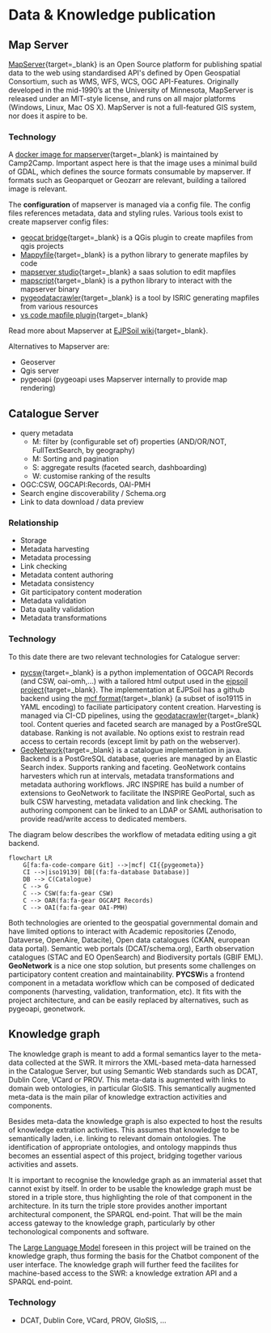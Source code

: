 # Data & Knowledge publication

## Map Server

[MapServer](https://mapserver.org){target=_blank} is an Open Source platform for publishing spatial data to the web using standardised API's defined by Open Geospatial Consortium, such as WMS, WFS, WCS, OGC API-Features. Originally developed in the mid-1990’s at the University of Minnesota, MapServer is released under an MIT-style license, and runs on all major platforms (Windows, Linux, Mac OS X). MapServer is not a full-featured GIS system, nor does it aspire to be. 

### Technology

A [docker image for mapserver](https://github.com/camptocamp/docker-mapserver){target=_blank} is maintained by Camp2Camp. Important aspect here is that the image uses a minimal build of GDAL, which defines the source formats consumable by mapserver. If formats such as Geoparquet or Geozarr are relevant, building a tailored image is relevant.

The **configuration** of mapserver is managed via a config file. The config files references metadata, data and styling rules. Various tools exist to create mapserver config files:
- [geocat bridge](https://www.geocat.net/docs/bridge/qgis/latest/){target=_blank} is a QGis plugin to create mapfiles from qgis projects
- [Mappyfile](https://github.com/geographika/mappyfile){target=_blank} is a python library to generate mapfiles by code
- [mapserver studio](https://mapserverstudio.net/){target=_blank} a saas solution to edit mapfiles
- [mapscript](https://www.mapserver.org/mapscript/){target=_blank} is a python library to interact with the mapserver binary 
- [pygeodatacrawler](https://pypi.org/project/geodatacrawler/){target=_blank} is a tool by ISRIC generating mapfiles from various resources
- [vs code mapfile plugin](https://marketplace.visualstudio.com/items?itemName=chicoff.mapfile){target=_blank}

Read more about Mapserver at [EJPSoil wiki](https://ejpsoil.github.io/soildata-assimilation-guidance/cookbook/mapserver.html){target=_blank}.

Alternatives to Mapserver are:
- Geoserver
- Qgis server
- pygeoapi (pygeoapi uses Mapserver internally to provide map rendering)


## Catalogue Server

- query metadata
  - M: filter by (configurable set of) properties (AND/OR/NOT, FullTextSearch, by geography)
  - M: Sorting and pagination
  - S: aggregate results (faceted search, dashboarding)
  - W: customise ranking of the results
- OGC:CSW, OGCAPI:Records, OAI-PMH
- Search engine discoverability / Schema.org
- Link to data download / data preview

### Relationship 
- Storage
- Metadata harvesting
- Metadata processing
- Link checking
- Metadata content authoring
- Metadata consistency
- Git participatory content moderation
- Metadata validation
- Data quality validation
- Metadata transformations

### Technology

To this date there are two relevant technologies for Catalogue server:

- [pycsw](https://pycsw.org){target=_blank} is a python implementation of OGCAPI Records (and CSW, oai-omh,...) with a tailored html output used in the [ejpsoil project](https://catalogue.ejpsoil.eu){target=_blank}. The implementation at EJPSoil has a github backend using the [mcf format](https://geopython.github.io/pygeometa/reference/mcf/){target=_blank} (a subset of iso19115 in YAML encoding) to faciliate participatory content creation. Harvesting is managed via CI-CD pipelines, using the [geodatacrawler](https://pypi.org/project/geodatacrawler/){target=_blank} tool. Content queries and faceted search are managed by a PostGreSQL database. Ranking is not available. No options exist to restrain read access to certain records (except limit by path on the webserver).
- [GeoNetwork](https://geonetwork-opensource.org){target=_blank} is a catalogue implementation in java. Backend is a PostGreSQL database, queries are managed by an Elastic Search index. Supports ranking and faceting. GeoNetwork contains harvesters which run at intervals, metadata transformations and metadata authoring workflows. JRC INSPIRE has build a number of extensions to GeoNetwork to facilitate the INSPIRE GeoPortal, such as bulk CSW harvesting, metadata validation and link checking. The authoring component can be linked to an LDAP or SAML authorisation to provide read/write access to dedicated members.

The diagram below describes the workflow of metadata editing using a git backend.

``` mermaid
flowchart LR
    G[fa:fa-code-compare Git] -->|mcf| CI{{pygeometa}} 
    CI -->|iso19139| DB[(fa:fa-database Database)]
    DB --> C(Catalogue)
    C --> G
    C --> CSW(fa:fa-gear CSW)
    C --> OAR(fa:fa-gear OGCAPI Records)
    C --> OAI(fa:fa-gear OAI-PMH)
```    

Both technologies are oriented to the geospatial governmental domain and have limited options to interact with Academic repositories (Zenodo, Dataverse, OpenAire, Datacite), Open data catalogues (CKAN, european data portal). Semantic web portals (DCAT/schema.org), Earth observation catalogues (STAC and EO OpenSearch) and Biodiversity portals (GBIF EML). 
**GeoNetwork** is a nice one stop solution, but presents some challenges on participatory content creation and maintainability.
**PYCSW**is a frontend component in a metadata workflow which can be composed of dedicated components (harvesting, validation, tranformation, etc). It fits with the project architecture, and can be easily replaced by alternatives, such as pygeoapi, geonetwork. 


## Knowledge graph

The knowledge graph is meant to add a formal semantics layer to the meta-data collected at the SWR. It mirrors the XML-based meta-data harnessed in the Catalogue Server, but using Semantic Web standards such as DCAT, Dublin Core, VCard or PROV. This meta-data is augmented with links to domain web ontologies, in particular GloSIS. This semantically augmented meta-data is the main pilar of knowledge extraction activities and components.

Besides meta-data the knowledge graph is also expected to host the results of knowledge extration activities. This assumes that knowledge to be semantically laden, i.e. linking to relevant domain ontologies. The identification of appropriate ontologies, and ontology mappinds thus becomes an essential aspect of this project, bridging together various activities and assets.

It is important to recognise the knowledge graph as an immaterial asset that cannot exist by itself. In order to be usable the knowledge graph must be stored in a triple store, thus highlighting the role of that component in the architecture. In its turn the triple store provides another important architectural component, the SPARQL end-point. That will be the main access gateway to the knowledge graph, particularly by other techonological components and software.

The [Large Language Model](d2k.md#sophisticated-large-language-model) foreseen in this project will be trained on the knowledge graph, thus forming the basis for the Chatbot component of the user interface. The knowledge graph will further feed the facilites for machine-based access to the SWR: a knowledge extration API and a SPARQL end-point.

### Technology
- DCAT, Dublin Core, VCard, PROV, GloSIS, ...
